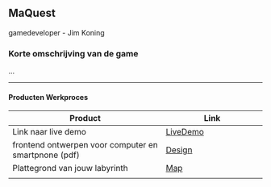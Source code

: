 ## MaQuest
gamedeveloper - Jim Koning

### Korte omschrijving van de game
...

---
#### Producten Werkproces
| Product  | Link |
| ------ |  ------ |
| Link naar live demo| [LiveDemo]
| frontend ontwerpen voor computer en smartpnone (pdf) | [Design]
| Plattegrond van jouw labyrinth            | [Map]
|<img width=500/>|<img width=300/>|


   [LiveDemo]: <http://25800.hosts2.ma-cloud.nl/bewijzenmap/periode1.3/proj/PROJ-1.3-19-20-GD-textadventure/>
   [Design]: <docs/design.png>
   [Map]:<docs/map.png>
